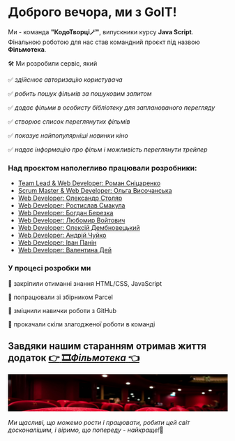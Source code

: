 # Доброго вечора, ми з GoIT!

Ми - команда **"КодоТворці:magic_wand:"**, випускники курсу **Java Script**. Фінальною роботою для нас став командний проєкт під назвою **Фільмотека**.


:hammer_and_wrench: Ми розробили сервіс, який

:white_check_mark: _здійснює авторизацію користувача_

:white_check_mark: _робить пошук фільмів за пошуковим запитом_

:white_check_mark: _додає фільми в особисту бібліотеку для запланованого перегляду_

:white_check_mark: _створює список переглянутих фільмів_

:white_check_mark: _показує найпопулярніші новинки кіно_

:white_check_mark: _надає інформацію про фільм і можливість переглянути трейлер_


### Над проєктом наполегливо працювали розробники:

- [Team Lead & Web Developer: Роман Сніцаренко](https://github.com/OrdDreamer)
- [Scrum Master & Web Developer: Ольга Височанська](https://github.com/OlgaVysochanska)
- [Web Developer: Олександр Столяр](https://github.com/saniyo)
- [Web Developer: Ростислав Смакула](https://github.com/28Rostyk)
- [Web Developer: Богдан Березка](https://github.com/Bogdan8633)
- [Web Developer: Любомир Войтович](https://github.com/DolphiN1000)
- [Web Developer: Олексій Дембновецький](https://github.com/AlexDembno)
- [Web Developer: Андрій Чуйко](https://github.com/Andriii888)
- [Web Developer: Іван Панін](https://github.com/IvanPanin675)
- [Web Developer: Валентина Дей](https://github.com/ValentinaDej)


### У процесі розробки ми

:pushpin: закріпили отиманні знання HTML/CSS, JavaScript

:pushpin: попрацювали зі збірником Parcel

:pushpin: зміцнили навички роботи з GitHub

:pushpin: прокачали скіли злагодженої роботи в команді


## Завдяки нашим старанням отримав життя додаток [:point_right: :film_strip:_Фільмотека_ :point_left:](https://orddreamer.github.io/filmoteka-first-command/)

<a href="https://orddreamer.github.io/filmoteka-first-command/"><img src="./src/images/header/background-library-desktop-1x.png" alt="Filmoteka" border="0"></a>

_Ми щасливі, що можемо рости і працювати, робити цей світ досконалішим, і віримо, що попереду - найкраще!_:dizzy: